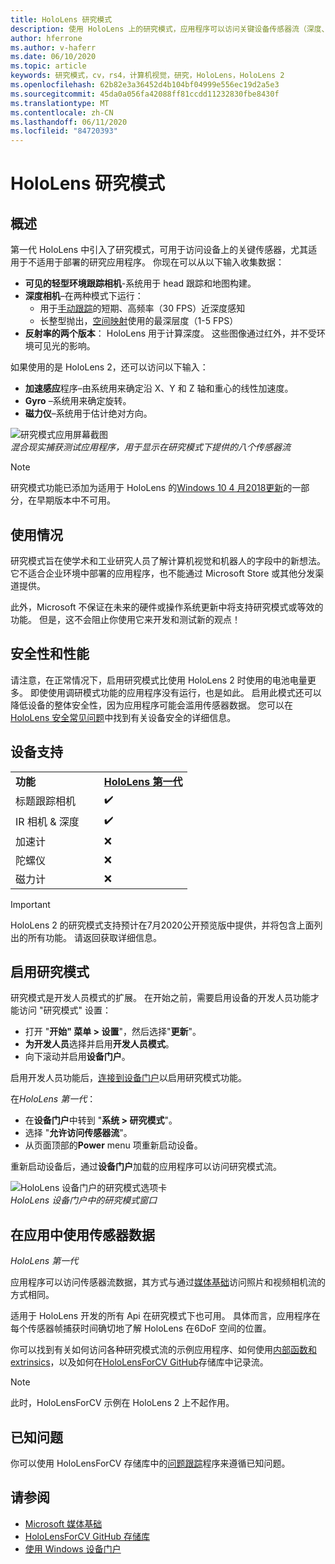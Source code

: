 ```yaml
---
title: HoloLens 研究模式
description: 使用 HoloLens 上的研究模式，应用程序可以访问关键设备传感器流（深度、环境跟踪和反射率）。
author: hferrone
ms.author: v-haferr
ms.date: 06/10/2020
ms.topic: article
keywords: 研究模式，cv，rs4，计算机视觉，研究，HoloLens，HoloLens 2
ms.openlocfilehash: 62b82e3a36452d4b104bf04999e556ec19d2a5e3
ms.sourcegitcommit: 45da0a056fa42088ff81ccdd11232830fbe8430f
ms.translationtype: MT
ms.contentlocale: zh-CN
ms.lasthandoff: 06/11/2020
ms.locfileid: "84720393"
---
```

# <a name="hololens-research-mode"></a>HoloLens 研究模式

## <a name="overview"></a>概述

第一代 HoloLens 中引入了研究模式，可用于访问设备上的关键传感器，尤其适用于不适用于部署的研究应用程序。 你现在可以从以下输入收集数据：

* **可见的轻型环境跟踪相机**-系统用于 head 跟踪和地图构建。
* **深度相机**–在两种模式下运行：  
    + 用于[手动跟踪](interaction-fundamentals.md)的短期、高频率（30 FPS）近深度感知
    + 长整型抛出，[空间映射](spatial-mapping.md)使用的最深层度（1-5 FPS）
* **反射率的两个版本**： HoloLens 用于计算深度。 这些图像通过红外，并不受环境可见光的影响。

如果使用的是 HoloLens 2，还可以访问以下输入：

* **加速感应**程序–由系统用来确定沿 X、Y 和 Z 轴和重心的线性加速度。
* **Gyro** –系统用来确定旋转。
* **磁力仪**–系统用于估计绝对方向。

![研究模式应用屏幕截图](images/sensor-stream-viewer.jpg)<br>
*混合现实捕获测试应用程序，用于显示在研究模式下提供的八个传感器流*

> [!NOTE]
> 研究模式功能已添加为适用于 HoloLens 的[Windows 10 4 月2018更新](release-notes-april-2018.md)的一部分，在早期版本中不可用。

## <a name="usage"></a>使用情况

研究模式旨在使学术和工业研究人员了解计算机视觉和机器人的字段中的新想法。  它不适合企业环境中部署的应用程序，也不能通过 Microsoft Store 或其他分发渠道提供。

此外，Microsoft 不保证在未来的硬件或操作系统更新中将支持研究模式或等效的功能。 但是，这不会阻止你使用它来开发和测试新的观点！

## <a name="security-and-performance"></a>安全性和性能

请注意，在正常情况下，启用研究模式比使用 HoloLens 2 时使用的电池电量更多。 即使使用调研模式功能的应用程序没有运行，也是如此。  启用此模式还可以降低设备的整体安全性，因为应用程序可能会滥用传感器数据。  您可以在[HoloLens 安全常见问题](https://docs.microsoft.com/hololens/hololens-faq-security)中找到有关设备安全的详细信息。  


## <a name="device-support"></a>设备支持

<table>
    <colgroup>
    <col width="50%" />
    <col width="50%" />
    <!-- <col width="33%" /> -->
    </colgroup>
    <tr>
        <td><strong>功能</strong></td>
        <td><a href="hololens-hardware-details.md"><strong>HoloLens 第一代</strong></a></td>
        <!-- <td><a href="hololens2-hardware.md"><strong>HoloLens 2</strong></a></td> -->
    </tr>
     <tr>
        <td>标题跟踪相机</td>
        <td>✔️</td>
        <!-- <td>❌</td> -->
    </tr>
    <tr>
        <td>IR 相机 & 深度</td>
        <td>✔️</td>
        <!-- <td>❌</td> -->
    </tr>
    <tr>
        <td>加速计</td>
        <td>❌</td>
        <!-- <td>❌</td> -->
    </tr>
    <tr>
        <td>陀螺仪</td>
        <td>❌</td>
        <!-- <td>❌</td> -->
    </tr>
    <tr>
        <td>磁力计</td>
        <td>❌</td>
        <!-- <td>❌</td> -->
    </tr>
</table>

> [!IMPORTANT]
> HoloLens 2 的研究模式支持预计在7月2020公开预览版中提供，并将包含上面列出的所有功能。 请返回获取详细信息。 

## <a name="enabling-research-mode"></a>启用研究模式

研究模式是开发人员模式的扩展。 在开始之前，需要启用设备的开发人员功能才能访问 "研究模式" 设置： 

* 打开 "**开始" 菜单 > 设置**"，然后选择"**更新**"。
* **为开发人员**选择并启用**开发人员模式**。
* 向下滚动并启用**设备门户**。

启用开发人员功能后，[连接到设备门户](https://docs.microsoft.com/windows/uwp/debug-test-perf/device-portal-hololens)以启用研究模式功能。

在*HoloLens 第一代*：

* 在**设备门户**中转到 "**系统 > 研究模式**"。
* 选择 "**允许访问传感器流**"。
* 从页面顶部的**Power** menu 项重新启动设备。

重新启动设备后，通过**设备门户**加载的应用程序可以访问研究模式流。

![HoloLens 设备门户的研究模式选项卡](images/ResearchModeDevPortal.png)<br>
*HoloLens 设备门户中的研究模式窗口*

## <a name="using-sensor-data-in-your-apps"></a>在应用中使用传感器数据

*HoloLens 第一代*

应用程序可以访问传感器流数据，其方式与通过[媒体基础](https://msdn.microsoft.com/library/windows/desktop/ms694197)访问照片和视频相机流的方式相同。 

适用于 HoloLens 开发的所有 Api 在研究模式下也可用。 具体而言，应用程序在每个传感器帧捕获时间确切地了解 HoloLens 在6DoF 空间的位置。

你可以找到有关如何访问各种研究模式流的示例应用程序、如何使用[内部函数和 extrinsics](https://docs.microsoft.com/windows/mixed-reality/locatable-camera#locating-the-device-camera-in-the-world)，以及如何在[HoloLensForCV GitHub](https://github.com/Microsoft/HoloLensForCV)存储库中记录流。

 > [!NOTE]
 > 此时，HoloLensForCV 示例在 HoloLens 2 上不起作用。

## <a name="known-issues"></a>已知问题

你可以使用 HoloLensForCV 存储库中的[问题跟踪](https://github.com/Microsoft/HololensForCV/issues)程序来遵循已知问题。

## <a name="see-also"></a>请参阅

* [Microsoft 媒体基础](https://msdn.microsoft.com/library/windows/desktop/ms694197)
* [HoloLensForCV GitHub 存储库](https://github.com/Microsoft/HoloLensForCV)
* [使用 Windows 设备门户](using-the-windows-device-portal.md)
